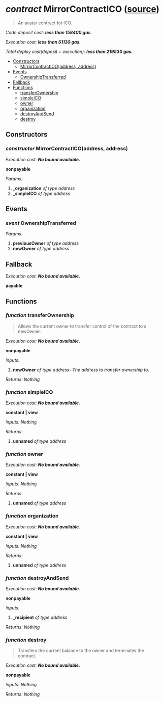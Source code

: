 # *contract* MirrorContractICO ([source](https://github.com/daostack/daostack/tree/master/./contracts/universalSchemes/SimpleICO.sol))
> An avatar contract for ICO.

*Code deposit cost: **less than 158400 gas.***

*Execution cost: **less than 61130 gas.***

*Total deploy cost(deposit + execution): **less than 219530 gas.***

- [Constructors](#constructors)
    - [MirrorContractICO(address, address)](#constructor-mirrorcontracticoaddress-address)
- [Events](#events)
    - [OwnershipTransferred](#event-ownershiptransferred)
- [Fallback](#fallback)
- [Functions](#functions)
    - [transferOwnership](#function-transferownership)
    - [simpleICO](#function-simpleico)
    - [owner](#function-owner)
    - [organization](#function-organization)
    - [destroyAndSend](#function-destroyandsend)
    - [destroy](#function-destroy)
## Constructors
### *constructor* MirrorContractICO(address, address)

*Execution cost: **No bound available.***

**nonpayable**

*Params:*
1. **_organization** *of type address*
2. **_simpleICO** *of type address*


## Events
### *event* OwnershipTransferred
*Params:*
1. **previousOwner** *of type address*
2. **newOwner** *of type address*


## Fallback
*Execution cost: **No bound available.***

**payable**



## Functions
### *function* transferOwnership
> Allows the current owner to transfer control of the contract to a newOwner.

*Execution cost: **No bound available.***

**nonpayable**

*Inputs:*
1. **newOwner** *of type address- The address to transfer ownership to.*

*Returns:*
*Nothing*


### *function* simpleICO

*Execution cost: **No bound available.***

**constant | view**

*Inputs:*
*Nothing*

*Returns:*
1. **unnamed** *of type address*


### *function* owner

*Execution cost: **No bound available.***

**constant | view**

*Inputs:*
*Nothing*

*Returns:*
1. **unnamed** *of type address*


### *function* organization

*Execution cost: **No bound available.***

**constant | view**

*Inputs:*
*Nothing*

*Returns:*
1. **unnamed** *of type address*


### *function* destroyAndSend

*Execution cost: **No bound available.***

**nonpayable**

*Inputs:*
1. **_recipient** *of type address*

*Returns:*
*Nothing*


### *function* destroy
> Transfers the current balance to the owner and terminates the contract.

*Execution cost: **No bound available.***

**nonpayable**

*Inputs:*
*Nothing*

*Returns:*
*Nothing*


